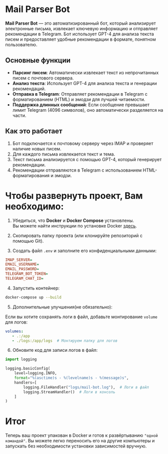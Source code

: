 # Mail Parser Bot

**Mail Parser Bot** — это автоматизированный бот, который анализирует электронные письма, извлекает ключевую информацию и отправляет рекомендации в Telegram. Бот использует GPT-4 для анализа текста писем и предоставляет удобные рекомендации в формате, понятном пользователю.

## Основные функции

- **Парсинг писем**: Автоматически извлекает текст из непрочитанных писем с почтового сервера.
- **Анализ текста**: Использует GPT-4 для анализа текста и генерации рекомендаций.
- **Отправка в Telegram**: Отправляет рекомендации в Telegram с форматированием (HTML) и эмодзи для лучшей читаемости.
- **Поддержка длинных сообщений**: Если сообщение превышает лимит Telegram (4096 символов), оно автоматически разделяется на части.

## Как это работает

1. Бот подключается к почтовому серверу через IMAP и проверяет наличие новых писем.
2. Для каждого письма извлекается текст и тема.
3. Текст письма анализируется с помощью GPT-4, который генерирует рекомендации.
4. Рекомендации отправляются в Telegram с использованием HTML-форматирования и эмодзи.

# Чтобы развернуть проект, Вам необходимо:

1. Убедиться, что **Docker** и **Docker Compose** установлены.  
   Вы можете найти инструкции по установке Docker [здесь](https://docs.docker.com/engine/install/).

2. Скопировать папку проекта (или клонируйте репозиторий с помощью Git).

3. Создать файл `.env` и заполните его конфиденциальными данными:
```ini
IMAP_SERVER=
EMAIL_USERNAME=
EMAIL_PASSWORD=
TELEGRAM_BOT_TOKEN=
TELEGRAM_CHAT_ID=
```

4. Запустить контейнер:
```bash
docker-compose up --build
```
5. Дополнительные улучшения(не обязательно):

Если вы хотите сохранять логи в файл, добавьте монтирование `volume` для логов:

```yaml
volumes:
   - .:/app
   - ./logs:/app/logs  # Монтируем папку для логов
```

6. Обновите код для записи логов в файл:

```python
import logging

logging.basicConfig(
    level=logging.INFO,
    format="%(asctime)s - %(levelname)s - %(message)s",
    handlers=[
        logging.FileHandler("logs/mail-bot.log"),  # Логи в файл
        logging.StreamHandler()  # Логи в консоль
    ]
)
```

# Итог
Теперь ваш проект упакован в Docker и готов к развёртыванию `"одной командой"`. 
Вы можете легко переносить его на другие компьютеры и запускать без необходимости установки зависимостей вручную.
